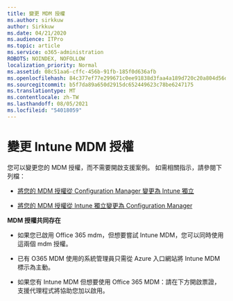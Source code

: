 ```yaml
---
title: 變更 MDM 授權
ms.author: sirkkuw
author: Sirkkuw
ms.date: 04/21/2020
ms.audience: ITPro
ms.topic: article
ms.service: o365-administration
ROBOTS: NOINDEX, NOFOLLOW
localization_priority: Normal
ms.assetid: 08c51aa6-cffc-456b-91fb-185f0d636afb
ms.openlocfilehash: 84c377ef77e299671c0ee91838d3faa4a189d720c20a804d56d3323823b701c2
ms.sourcegitcommit: b5f7da89a650d2915dc652449623c78be6247175
ms.translationtype: MT
ms.contentlocale: zh-TW
ms.lasthandoff: 08/05/2021
ms.locfileid: "54018059"
---
```

# <a name="change-intune-mdm-authority"></a>變更 Intune MDM 授權

您可以變更您的 MDM 授權，而不需要開啟支援案例。 如需相關指示，請參閱下列檔：
  
- [將您的 MDM 授權從 Configuration Manager 變更為 Intune 獨立](https://docs.microsoft.com/configmgr/mdm/deploy-use/migrate-change-mdm-authority)
    
- [將您的 MDM 授權從 Intune 獨立變更為 Configuration Manager](https://docs.microsoft.com/configmgr/mdm/deploy-use/change-mdm-authority)
    
 **MDM 授權共同存在**
  
- 如果您已啟用 Office 365 mdm，但想要嘗試 Intune MDM，您可以同時使用這兩個 mdm 授權。
    
- 已有 O365 MDM 使用的系統管理員只需從 Azure 入口網站將 Intune MDM 標示為主動。
    
- 如果您有 Intune MDM 但想要使用 Office 365 MDM：請在下方開啟票證，支援代理程式將協助您加以啟用。
    

